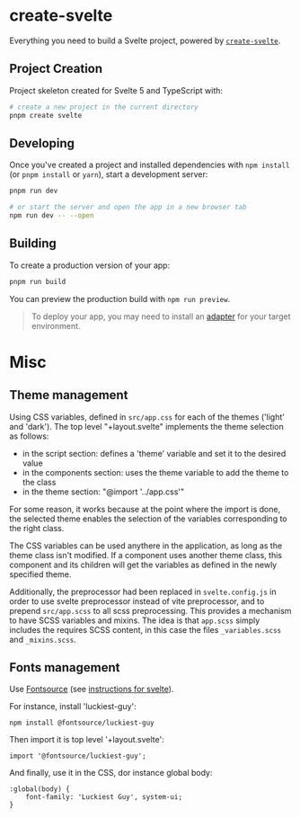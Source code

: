 # create-svelte

Everything you need to build a Svelte project, powered by [`create-svelte`](https://github.com/sveltejs/kit/tree/main/packages/create-svelte).

## Project Creation

Project skeleton created for Svelte 5 and TypeScript with:

```bash
# create a new project in the current directory
pnpm create svelte
```

## Developing

Once you've created a project and installed dependencies with `npm install` (or `pnpm install` or `yarn`), start a development server:

```bash
pnpm run dev

# or start the server and open the app in a new browser tab
npm run dev -- --open
```

## Building

To create a production version of your app:

```bash
pnpm run build
```

You can preview the production build with `npm run preview`.

> To deploy your app, you may need to install an [adapter](https://kit.svelte.dev/docs/adapters) for your target environment.

# Misc

## Theme management

Using CSS variables, defined in `src/app.css` for each of the themes ('light' and 'dark').
The top level "+layout.svelte" implements the theme selection as follows:

- in the script section: defines a 'theme' variable and set it to the desired value
- in the components section: uses the theme variable to add the theme to the class 
- in the theme section: "@import '../app.css'"

For some reason, it works because at the point where the import is done, the selected
theme enables the selection of the variables corresponding to the right class.

The CSS variables can be used anythere in the application, as long as the theme class
isn't modified. If a component uses another theme class, this component and its children
will get the variables as defined in the newly specified theme.

Additionally, the preprocessor had been replaced in `svelte.config.js` in order to use
svelte preprocessor instead of vite preprocessor, and to prepend `src/app.scss` to all
scss preprocessing. This provides a mechanism to have SCSS variables and mixins. The 
idea is that `app.scss` simply includes the requires SCSS content, in this case the
files `_variables.scss` and `_mixins.scss`.

## Fonts management

Use [Fontsource](https://fontsource.org/) (see [instructions for svelte](https://fontsource.org/docs/guides/svelte)).

For instance, install 'luckiest-guy':

    npm install @fontsource/luckiest-guy

Then import it is top level '+layout.svelte':

    import '@fontsource/luckiest-guy';

And finally, use it in the CSS, dor instance global body:

    :global(body) {
        font-family: 'Luckiest Guy', system-ui;
    }

